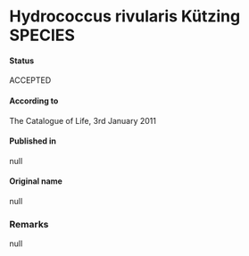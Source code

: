 # Hydrococcus rivularis Kützing SPECIES

#### Status
ACCEPTED

#### According to
The Catalogue of Life, 3rd January 2011

#### Published in
null

#### Original name
null

### Remarks
null